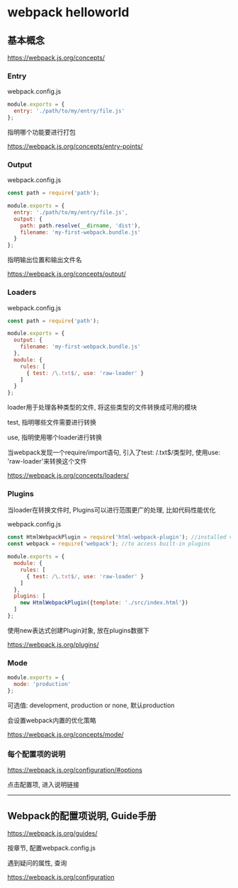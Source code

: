 # webpack helloworld

## 基本概念

https://webpack.js.org/concepts/

### Entry

webpack.config.js

```js
module.exports = {
  entry: './path/to/my/entry/file.js'
};
```

指明哪个功能要进行打包

https://webpack.js.org/concepts/entry-points/

### Output

webpack.config.js

```js
const path = require('path');

module.exports = {
  entry: './path/to/my/entry/file.js',
  output: {
    path: path.resolve(__dirname, 'dist'),
    filename: 'my-first-webpack.bundle.js'
  }
};
```

指明输出位置和输出文件名

https://webpack.js.org/concepts/output/

### Loaders

webpack.config.js

```js
const path = require('path');

module.exports = {
  output: {
    filename: 'my-first-webpack.bundle.js'
  },
  module: {
    rules: [
      { test: /\.txt$/, use: 'raw-loader' }
    ]
  }
};
```

loader用于处理各种类型的文件, 将这些类型的文件转换成可用的模块

test, 指明哪些文件需要进行转换

use, 指明使用哪个loader进行转换

当webpack发现一个require/import语句, 引入了test: /\.txt$/类型时, 使用use: 'raw-loader'来转换这个文件

https://webpack.js.org/concepts/loaders/

### Plugins

当loader在转换文件时, Plugins可以进行范围更广的处理, 比如代码性能优化

webpack.config.js

```js
const HtmlWebpackPlugin = require('html-webpack-plugin'); //installed via npm
const webpack = require('webpack'); //to access built-in plugins

module.exports = {
  module: {
    rules: [
      { test: /\.txt$/, use: 'raw-loader' }
    ]
  },
  plugins: [
    new HtmlWebpackPlugin({template: './src/index.html'})
  ]
};
```

使用new表达式创建Plugin对象, 放在plugins数据下

https://webpack.js.org/plugins/

### Mode

```js
module.exports = {
  mode: 'production'
};
```

可选值: development, production or none, 默认production

会设置webpack内置的优化策略

https://webpack.js.org/concepts/mode/


### 每个配置项的说明

https://webpack.js.org/configuration/#options

点击配置项, 进入说明链接




------

## Webpack的配置项说明, Guide手册

https://webpack.js.org/guides/

按章节, 配置webpack.config.js

遇到疑问的属性, 查询

https://webpack.js.org/configuration





